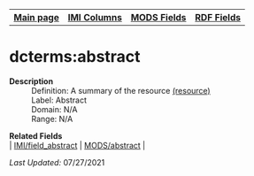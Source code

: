 <!DOCTYPE html>
<html>

<body>
<table style="width:100%">
  <tr>
    <th><a href="index.md">Main page</a></th>
	<th><a href="IMI.md">IMI Columns</a></th>
    <th><a href="MODS.md">MODS Fields</a></th>
    <th><a href="RDF.md">RDF Fields</a></th>
  </tr>
</table>



<h1>dcterms:abstract</h1>
<dl>
  <dt><b>Description</b></dt>
  <dd>Definition: A summary of the resource <a href="http://purl.org/dc/terms/abstract">(resource)</a></dd>
  <dd>Label:  Abstract</dd>
  <dd>Domain:  N/A</dd>
  <dd>Range:  N/A</dd>
</dl>
<dl>
	<dt><b>Related Fields</b></dt>
		| <a href="abstract.md">IMI/field_abstract</a> | <a href="mods.abstract.md">MODS/abstract</a> |
</dl>
<p><i>Last Updated: </i>07/27/2021</p>
</body>
</html>